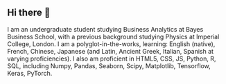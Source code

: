 ## Hi there 👋

I am an undergraduate student studying Business Analytics at Bayes Business School, with a previous background studying Physics at Imperial College, London. I am a polyglot-in-the-works, learning: English (native), French, Chinese, Japanese (and Latin, Ancient Greek, Italian, Spanish at varying proficiencies). I also am proficient in HTML5, CSS, JS, Python, R, SQL, including Numpy, Pandas, Seaborn, Scipy, Matplotlib, Tensorflow, Keras, PyTorch.
